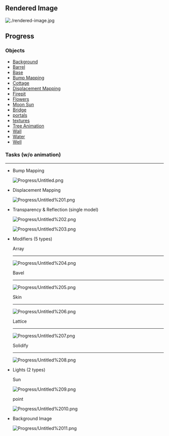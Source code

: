 ## Rendered Image
![./rendered-image.jpg](./rendered-image.jpg)

## Progress

### Objects

- [Background](./Progress/Objects/Background.md)
- [Barrel](./Progress/Objects/Barrel.md)
- [Base](./Progress/Objects/Base.md)
- [Bump Mapping](./Progress/Objects/Bump_Mapping.md)
- [Cottage](./Progress/Objects/Cottage.md)
- [Displacement Mapping](./Progress/Objects/Displacement_Mapping.md)
- [Firepit](./Progress/Objects/Firepit.md)
- [Flowers](./Progress/Objects/flowers.md)
- [Moon Sun](./Progress/Objects/Moon_Sun.md)
- [Bridge](./Progress/Objects/platform.md)
- [portals](./Progress/Objects/portals.md)
- [textures](./Progress/Objects/textures.md)
- [Tree Animation](./Progress/Objects/tree_animation.md)
- [Wall](./Progress/Objects/Wall.md)
- [Water](./Progress/Objects/Water.md)
- [Well](./Progress/Objects/Well.md)

### Tasks (w/o animation)

---

- Bump Mapping

    ![Progress/Untitled.png](Progress/Untitled.png)

- Displacement Mapping

    ![Progress/Untitled%201.png](Progress/Untitled%201.png)

- Transparency & Reflection (single model)

    ![Progress/Untitled%202.png](Progress/Untitled%202.png)

    ![Progress/Untitled%203.png](Progress/Untitled%203.png)

- Modifiers (5 types)

    Array

    ---

    ![Progress/Untitled%204.png](Progress/Untitled%204.png)

    Bavel

    ---

    ![Progress/Untitled%205.png](Progress/Untitled%205.png)

    Skin

    ---

    ![Progress/Untitled%206.png](Progress/Untitled%206.png)

    Lattice

    ---

    ![Progress/Untitled%207.png](Progress/Untitled%207.png)

    Solidify

    ---

    ![Progress/Untitled%208.png](Progress/Untitled%208.png)

- Lights (2 types)

    Sun 

    ![Progress/Untitled%209.png](Progress/Untitled%209.png)

    point

    ![Progress/Untitled%2010.png](Progress/Untitled%2010.png)

- Background Image

    ![Progress/Untitled%2011.png](Progress/Untitled%2011.png)

